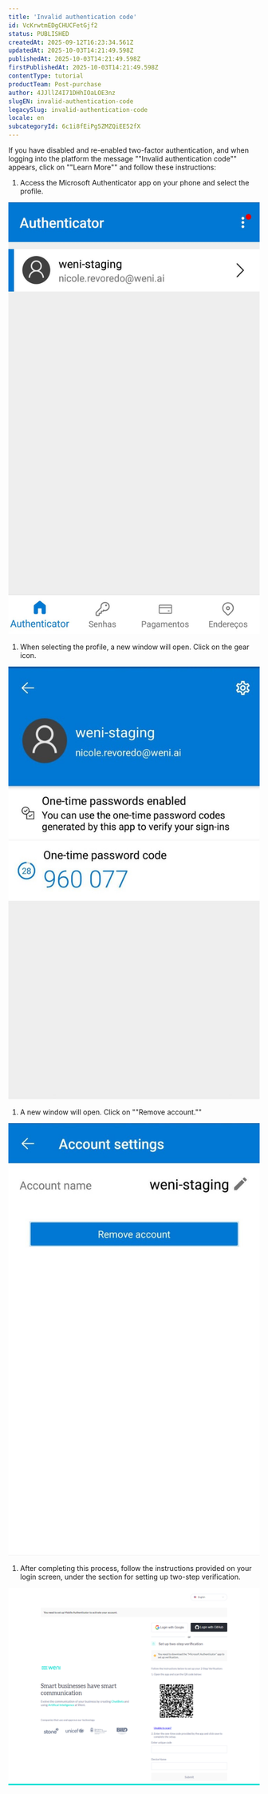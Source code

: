 ```yaml
---
title: 'Invalid authentication code'
id: VcKrwtmEDgCHUCFetGjf2
status: PUBLISHED
createdAt: 2025-09-12T16:23:34.561Z
updatedAt: 2025-10-03T14:21:49.598Z
publishedAt: 2025-10-03T14:21:49.598Z
firstPublishedAt: 2025-10-03T14:21:49.598Z
contentType: tutorial
productTeam: Post-purchase
author: 4JJllZ4I71DHhIOaLOE3nz
slugEN: invalid-authentication-code
legacySlug: invalid-authentication-code
locale: en
subcategoryId: 6c1i8fEiPg5ZMZQiEE52fX
---
```


If you have disabled and re\-enabled two\-factor authentication, and when logging into the platform the message ""Invalid authentication code"" appears, click on ""Learn More"" and follow these instructions:

1. Access the Microsoft Authenticator app on your phone and select the profile.

![](https://raw.githubusercontent.com/vtexdocs/help-center-content/refs/heads/main/docs/en/tutorials/weni-by-vtex/weni-by-vtex-overview/invalid-authentication-code_1.jpeg)
1. When selecting the profile, a new window will open. Click on the gear icon.

![](https://raw.githubusercontent.com/vtexdocs/help-center-content/refs/heads/main/docs/en/tutorials/weni-by-vtex/weni-by-vtex-overview/invalid-authentication-code_2.jpeg)
1. A new window will open. Click on ""Remove account.""

![](https://raw.githubusercontent.com/vtexdocs/help-center-content/refs/heads/main/docs/en/tutorials/weni-by-vtex/weni-by-vtex-overview/invalid-authentication-code_3.jpeg)
1. After completing this process, follow the instructions provided on your login screen, under the section for setting up two\-step verification.

![](https://raw.githubusercontent.com/vtexdocs/help-center-content/refs/heads/main/docs/en/tutorials/weni-by-vtex/weni-by-vtex-overview/invalid-authentication-code_4.png)

